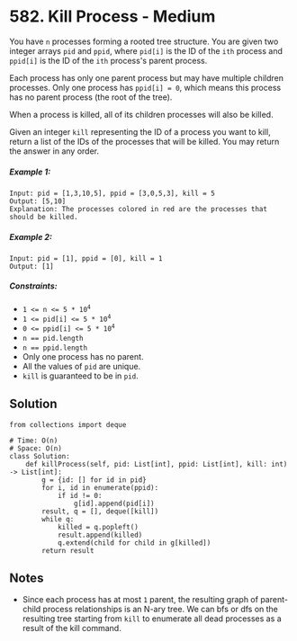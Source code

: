 # 582. Kill Process - Medium

You have `n` processes forming a rooted tree structure. You are given two integer arrays `pid` and `ppid`, where `pid[i]` is the ID of the `ith` process and `ppid[i]` is the ID of the `ith` process's parent process.

Each process has only one parent process but may have multiple children processes. Only one process has `ppid[i] = 0`, which means this process has no parent process (the root of the tree).

When a process is killed, all of its children processes will also be killed.

Given an integer `kill` representing the ID of a process you want to kill, return a list of the IDs of the processes that will be killed. You may return the answer in any order.

##### Example 1:

```
Input: pid = [1,3,10,5], ppid = [3,0,5,3], kill = 5
Output: [5,10]
Explanation: The processes colored in red are the processes that should be killed.
```

##### Example 2:

```
Input: pid = [1], ppid = [0], kill = 1
Output: [1]
```

##### Constraints:

- <code>1 <= n <= 5 * 10<sup>4</sup></code>
- <code>1 <= pid[i] <= 5 * 10<sup>4</sup></code>
- <code>0 <= ppid[i] <= 5 * 10<sup>4</sup></code>
- <code>n == pid.length</code>
- <code>n == ppid.length</code>
- Only one process has no parent.
- All the values of `pid` are unique.
- `kill` is guaranteed to be in `pid`.

## Solution

```
from collections import deque

# Time: O(n)
# Space: O(n)
class Solution:
    def killProcess(self, pid: List[int], ppid: List[int], kill: int) -> List[int]:
        g = {id: [] for id in pid}
        for i, id in enumerate(ppid):
            if id != 0:
                g[id].append(pid[i])
        result, q = [], deque([kill])
        while q:
            killed = q.popleft()
            result.append(killed)
            q.extend(child for child in g[killed])
        return result
```

## Notes
- Since each process has at most `1` parent, the resulting graph of parent-child process relationships is an N-ary tree. We can bfs or dfs on the resulting tree starting from `kill` to enumerate all dead processes as a result of the kill command.